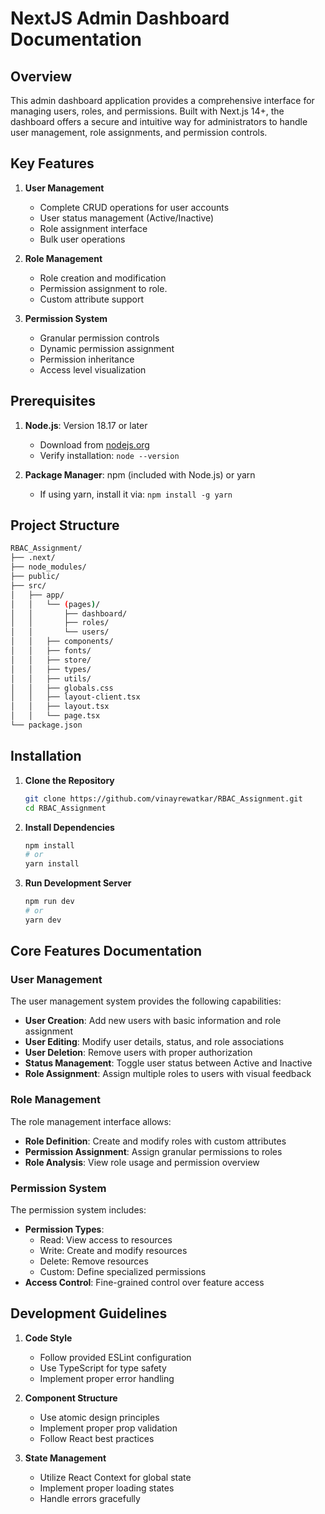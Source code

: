 # NextJS Admin Dashboard Documentation

## Overview

This admin dashboard application provides a comprehensive interface for managing users, roles, and permissions. Built with Next.js 14+, the dashboard offers a secure and intuitive way for administrators to handle user management, role assignments, and permission controls.

## Key Features

1. **User Management**
   - Complete CRUD operations for user accounts
   - User status management (Active/Inactive)
   - Role assignment interface
   - Bulk user operations

2. **Role Management**
   - Role creation and modification
   - Permission assignment to role.
   - Custom attribute support

3. **Permission System**
   - Granular permission controls
   - Dynamic permission assignment
   - Permission inheritance
   - Access level visualization

## Prerequisites

1. **Node.js**: Version 18.17 or later
   - Download from [nodejs.org](https://nodejs.org/)
   - Verify installation: `node --version`

2. **Package Manager**: npm (included with Node.js) or yarn
   - If using yarn, install it via: `npm install -g yarn`

## Project Structure

```bash
RBAC_Assignment/
├── .next/
├── node_modules/
├── public/
├── src/
│   ├── app/
│   │   └── (pages)/
│   │       ├── dashboard/
│   │       ├── roles/
│   │       └── users/
│   │   ├── components/
│   │   ├── fonts/
│   │   ├── store/
│   │   ├── types/
│   │   ├── utils/
│   │   ├── globals.css
│   │   ├── layout-client.tsx
│   │   ├── layout.tsx
│   │   └── page.tsx
└── package.json
```

## Installation

1. **Clone the Repository**
   ```bash
   git clone https://github.com/vinayrewatkar/RBAC_Assignment.git
   cd RBAC_Assignment
   ```

2. **Install Dependencies**
   ```bash
   npm install
   # or
   yarn install
   ```

3. **Run Development Server**
   ```bash
   npm run dev
   # or
   yarn dev
   ```

## Core Features Documentation

### User Management

The user management system provides the following capabilities:

- **User Creation**: Add new users with basic information and role assignment
- **User Editing**: Modify user details, status, and role associations
- **User Deletion**: Remove users with proper authorization
- **Status Management**: Toggle user status between Active and Inactive
- **Role Assignment**: Assign multiple roles to users with visual feedback

### Role Management

The role management interface allows:

- **Role Definition**: Create and modify roles with custom attributes
- **Permission Assignment**: Assign granular permissions to roles
- **Role Analysis**: View role usage and permission overview

### Permission System

The permission system includes:

- **Permission Types**: 
  - Read: View access to resources
  - Write: Create and modify resources
  - Delete: Remove resources
  - Custom: Define specialized permissions
- **Access Control**: Fine-grained control over feature access

## Development Guidelines

1. **Code Style**
   - Follow provided ESLint configuration
   - Use TypeScript for type safety
   - Implement proper error handling

2. **Component Structure**
   - Use atomic design principles
   - Implement proper prop validation
   - Follow React best practices

3. **State Management**
   - Utilize React Context for global state
   - Implement proper loading states
   - Handle errors gracefully
